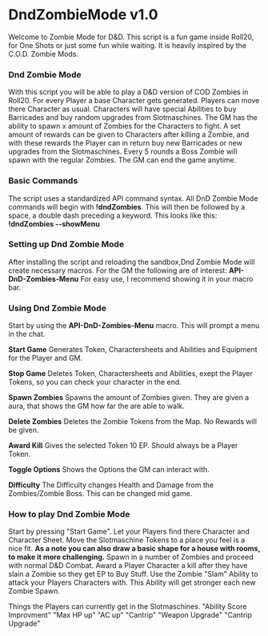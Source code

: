 # DndZombieMode v1.0

Welcome to Zombie Mode for D&D. This script is a fun game inside Roll20, for One Shots or just some fun while waiting. It is heavily inspired by the C.O.D. Zombie Mods.

### Dnd Zombie Mode
With this script you will be able to play a D&D version of COD Zombies in Roll20. 
For every Player a base Character gets generated. Players can move there Character as usual. Characters will have special Abilities to buy Barricades and buy random upgrades from Slotmaschines. The GM has the ability to spawn x amount of Zombies for the Characters to fight. A set amount of rewards can be given to Characters after killing a Zombie, and with these rewards the Player can in return buy new Barricades or new upgrades from the Slotmaschines.
Every 5 rounds a Boss Zombie will spawn with the regular Zombies. The GM can end the game anytime.

### Basic Commands
The script uses a standardized API command syntax. All DnD Zombie Mode commands will begin with **!dndZombies**. This will then be followed by a space, a double dash preceding a keyword. This looks like this:
**!dndZombies --showMenu**

### Setting up Dnd Zombie Mode
After installing the script and reloading the sandbox,Dnd Zombie Mode will create necessary macros. For the GM the following are of interest:
**API-DnD-Zombies-Menu**
For easy use, I recommend showing it in your macro bar.

### Using Dnd Zombie Mode
Start by using the **API-DnD-Zombies-Menu** macro. This will prompt a menu in the chat.

**Start Game**
Generates Token, Charactersheets and Abilities and Equipment for the Player and GM.

**Stop Game**
Deletes Token, Charactersheets and Abilities, exept the Player Tokens, so you can check your character in the end.

**Spawn Zombies**
Spawns the amount of Zombies given. They are given a aura, that shows the GM how far the are able to walk.

**Delete Zombies**
Deletes the Zombie Tokens from the Map. No Rewards will be given.

**Award Kill**
Gives the selected Token 10 EP. Should always be a Player Token.

**Toggle Options**
Shows the Options the GM can interact with.

**Difficulty**
The Difficulty changes Health and Damage from the Zombies/Zombie Boss. This can be changed mid game.

### How to play Dnd Zombie Mode
Start by pressing "Start Game". Let your Players find there Character and Character Sheet. Move the Slotmaschine Tokens to a place you feel is a nice fit.
**As a note you can also draw a basic shape for a house with rooms, to make it more challenging.**
Spawn in a number of Zombies and proceed with normal D&D Combat. Award a Player Character a kill after they have slain a Zombie so they get EP to Buy Stuff.
Use the Zombie "Slam" Ability to attack your Players Characters with. This Ability will get stronger each new Zombie Spawn.

Things the Players can currently get in the Slotmaschines.
		"Ability Score Improvment"
		"Max HP up"
		"AC up"
		"Cantrip"
		"Weapon Upgrade"
		"Cantrip Upgrade"





